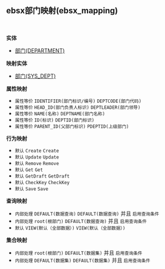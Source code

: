 ## ebsx部门映射(ebsx_mapping) <!-- {docsify-ignore-all} -->



<br>

<p class="panel-title"><b>实体</b></p>

* [部门(DEPARTMENT)](module/Base/DEPARTMENT)

<p class="panel-title"><b>映射实体</b></p>

* [部门(SYS_DEPT)](module/ebsx/SYS_DEPT)


<p class="panel-title"><b>属性映射</b></p>

* `属性等价`
`IDENTIFIER(部门标识/编号)` <i class="fa fa-angle-double-right"/></i> `DEPTCODE(部门代码)`
* `属性等价`
`HEAD_ID(部门负责人标识)` <i class="fa fa-angle-double-right"/></i> `DEPTLEADER(部门领导)`
* `属性等价`
`NAME(名称)` <i class="fa fa-angle-double-right"/></i> `DEPTNAME(部门名称)`
* `属性等价`
`ID(标识)` <i class="fa fa-angle-double-right"/></i> `DEPTID(部门标识)`
* `属性等价`
`PARENT_ID(父部门标识)` <i class="fa fa-angle-double-right"/></i> `PDEPTID(上级部门)`

<p class="panel-title"><b>行为映射</b></p>

* `默认`
`Create` <i class="fa fa-angle-double-right"/></i> `Create`
* `默认`
`Update` <i class="fa fa-angle-double-right"/></i> `Update`
* `默认`
`Remove` <i class="fa fa-angle-double-right"/></i> `Remove`
* `默认`
`Get` <i class="fa fa-angle-double-right"/></i> `Get`
* `默认`
`GetDraft` <i class="fa fa-angle-double-right"/></i> `GetDraft`
* `默认`
`CheckKey` <i class="fa fa-angle-double-right"/></i> `CheckKey`
* `默认`
`Save` <i class="fa fa-angle-double-right"/></i> `Save`

<p class="panel-title"><b>查询映射</b></p>

* `内部处理`
`DEFAULT(数据查询)` <i class="fa fa-angle-double-right"/></i> `DEFAULT(数据查询)` 并且 `启用查询条件`
* `内部处理`
`root(根部门)` <i class="fa fa-angle-double-right"/></i> `DEFAULT(数据查询)` 并且 `启用查询条件`
* `默认`
`VIEW(默认（全部数据）)` <i class="fa fa-angle-double-right"/></i> `VIEW(默认（全部数据）)` 

<p class="panel-title"><b>集合映射</b></p>

* `内部处理`
`root(根部门)` <i class="fa fa-angle-double-right"/></i> `DEFAULT(数据集)` 并且 `启用查询条件`
* `内部处理`
`DEFAULT(数据集)` <i class="fa fa-angle-double-right"/></i> `DEFAULT(数据集)` 并且 `启用查询条件`
